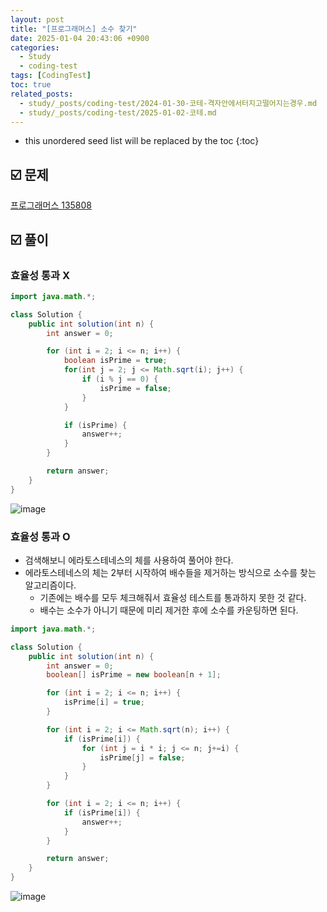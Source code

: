 ```yaml
---
layout: post
title: "[프로그래머스] 소수 찾기"
date: 2025-01-04 20:43:06 +0900
categories:
  - Study
  - coding-test
tags: [CodingTest]
toc: true
related_posts:
  - study/_posts/coding-test/2024-01-30-코테-격자안에서터지고떨어지는경우.md
  - study/_posts/coding-test/2025-01-02-코테.md
---
```


- this unordered seed list will be replaced by the toc
  {:toc}

## ☑️ 문제

[프로그래머스 135808](https://school.programmers.co.kr/learn/courses/30/lessons/135808)

## ☑️ 풀이

### 효율성 통과 X

```java
import java.math.*;

class Solution {
    public int solution(int n) {
        int answer = 0;

        for (int i = 2; i <= n; i++) {
            boolean isPrime = true;
            for(int j = 2; j <= Math.sqrt(i); j++) {
                if (i % j == 0) {
                    isPrime = false;
                }
            }

            if (isPrime) {
                answer++;
            }
        }

        return answer;
    }
}
```

![image](https://github.com/user-attachments/assets/ac8a51bb-44a9-45c9-8b2f-0b6c8fcea10b)

### 효율성 통과 O

- 검색해보니 에라토스테네스의 체를 사용하여 풀어야 한다.
- 에라토스테네스의 체는 2부터 시작하여 배수들을 제거하는 방식으로 소수를 찾는 알고리즘이다.
  - 기존에는 배수를 모두 체크해줘서 효율성 테스트를 통과하지 못한 것 같다.
  - 배수는 소수가 아니기 때문에 미리 제거한 후에 소수를 카운팅하면 된다.

```java
import java.math.*;

class Solution {
    public int solution(int n) {
        int answer = 0;
        boolean[] isPrime = new boolean[n + 1];

        for (int i = 2; i <= n; i++) {
            isPrime[i] = true;
        }

        for (int i = 2; i <= Math.sqrt(n); i++) {
            if (isPrime[i]) {
                for (int j = i * i; j <= n; j+=i) {
                    isPrime[j] = false;
                }
            }
        }

        for (int i = 2; i <= n; i++) {
            if (isPrime[i]) {
                answer++;
            }
        }

        return answer;
    }
}
```

![image](https://github.com/user-attachments/assets/8bb14ea1-aa2d-4ed6-a7f4-2075155ba3ec)
